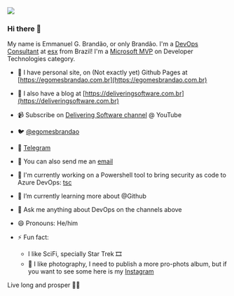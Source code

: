 <img src='https://2zrkaq.dm.files.1drv.com/y4m-sYnGRQG55gqBV5UEWTNjnKl78cCF8TpWXv0ybnyJH9vK3uQ5CiJOs4Kcc486I2Gfq7ixlAJMeEaFHlYSGLbw0puBrlucBT4DIrygoT0D_jZS2autJ0D3DxeCWrOHysB4l4ZrbIh_1lIsF7XSgg46J9PKfYLgeNwFo-EvDhDze7_ZoA7ouBzhLiu6a1IZQgNjJv575C6ieHFrBs9X7mp_w?width=660&height=495&cropmode=none' />

### Hi there 👋

My name is Emmanuel G. Brandão, or only Brandão. I'm a [DevOps Consultant](https://www.linkedin.com/in/egomesbrandao/) at [esx](https://www.linkedin.com/company/esx/) from Brazil!
I'm a [Microsoft MVP](https://mvp.microsoft.com/en-us/PublicProfile/5002135) on Developer Technologies category.

- 🔗 I have personal site, on (Not exactly yet) Github Pages at [https://egomesbrandao.com.br](https://egomesbrandao.com.br)

- 📝 I also have a blog at [https://deliveringsoftware.com.br](https://deliveringsoftware.com.br)

- 📹 Subscribe on [Delivering Software channel](https://www.youtube.com/channel/UCv4oKgRNdl2i9VWdZtyXwpw) @ YouTube

- 🐦 [@egomesbrandao](https://twitter.com/egomesbrandao)
- 💬 [Telegram](https://t.me/egomesbrandao)

- 📮 You can also send me an [email](mailto:egomesbrandao@gmail.com)

- 🔭 I'm currently working on a Powershell tool to bring security as code to Azure DevOps: [tsc](https://github.com/deliveringsoftware/tsc)

- 🌱 I’m currently learning more about @Github
- 💬 Ask me anything about DevOps on the channels above
- 😄 Pronouns: He/him
- ⚡ Fun fact:
    - I like SciFi, specially Star Trek 🎞
    - 📸 I like photography, I need to publish a more pro-phots album, but if you want to see some here is my [Instagram](https://www.instagram.com/egomesbrandao/)

Live long and prosper 🖖🏽